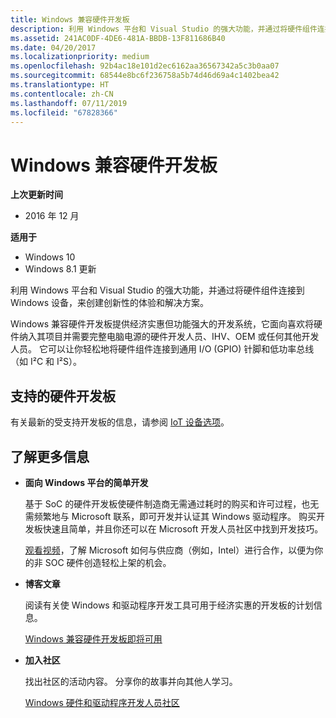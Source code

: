 ```yaml
---
title: Windows 兼容硬件开发板
description: 利用 Windows 平台和 Visual Studio 的强大功能，并通过将硬件组件连接到 Windows 设备，来创建创新性的体验和解决方案。
ms.assetid: 241AC0DF-4DE6-481A-BBDB-13F811686B40
ms.date: 04/20/2017
ms.localizationpriority: medium
ms.openlocfilehash: 92b4ac18e101d2ec6162aa36567342a5c3b0aa07
ms.sourcegitcommit: 68544e8bc6f236758a5b74d46d69a4c1402bea42
ms.translationtype: HT
ms.contentlocale: zh-CN
ms.lasthandoff: 07/11/2019
ms.locfileid: "67828366"
---
```

# <a name="windows-compatible-hardware-development-boards"></a>Windows 兼容硬件开发板


**上次更新时间**

-   2016 年 12 月

**适用于**

-   Windows 10
-   Windows 8.1 更新

利用 Windows 平台和 Visual Studio 的强大功能，并通过将硬件组件连接到 Windows 设备，来创建创新性的体验和解决方案。

Windows 兼容硬件开发板提供经济实惠但功能强大的开发系统，它面向喜欢将硬件纳入其项目并需要完整电脑电源的硬件开发人员、IHV、OEM 或任何其他开发人员。 它可以让你轻松地将硬件组件连接到通用 I/O (GPIO) 针脚和低功率总线（如 I²C 和 I²S）。

## <a name="span-idsupported_hardware_development_boardsspanspan-idsupported_hardware_development_boardsspanspan-idsupported_hardware_development_boardsspansupported-hardware-development-boards"></a><span id="Supported_Hardware_Development_Boards"></span><span id="supported_hardware_development_boards"></span><span id="SUPPORTED_HARDWARE_DEVELOPMENT_BOARDS"></span>支持的硬件开发板


有关最新的受支持开发板的信息，请参阅 [IoT 设备选项](https://docs.microsoft.com/windows/iot-core/learn-about-hardware/socsandcustomboards)。

## <a name="span-idlearn_morespanspan-idlearn_morespanspan-idlearn_morespanlearn-more"></a><span id="Learn_more"></span><span id="learn_more"></span><span id="LEARN_MORE"></span>了解更多信息


-   **面向 Windows 平台的简单开发**

    基于 SoC 的硬件开发板使硬件制造商无需通过耗时的购买和许可过程，也无需频繁地与 Microsoft 联系，即可开发并认证其 Windows 驱动程序。 购买开发板快速且简单，并且你还可以在 Microsoft 开发人员社区中找到开发技巧。

    [观看视频](https://channel9.msdn.com/Events/Build/2014/2-536)，了解 Microsoft 如何与供应商（例如，Intel）进行合作，以便为你的非 SOC 硬件创造轻松上架的机会。

-   **博客文章**

    阅读有关使 Windows 和驱动程序开发工具可用于经济实惠的开发板的计划信息。

    [Windows 兼容硬件开发板即将可用](https://blogs.windows.com/windowsdeveloper/2014/04/04/windows-compatible-hardware-development-boards-available-soon/#V762kL2jCQwuiIiU.97)

-   **加入社区**

    找出社区的活动内容。 分享你的故事并向其他人学习。

    [Windows 硬件和驱动程序开发人员社区](https://go.microsoft.com/fwlink/p/?linkid=393552)

 

 





